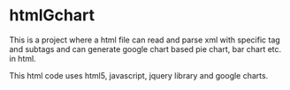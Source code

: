 # htmlGchart

This is a project where a html file can read and parse xml with specific tag and subtags and can generate google chart based pie 
chart, bar chart etc. in html.

This html code uses html5, javascript, jquery library and google charts.
